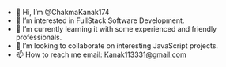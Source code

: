 - 👋 Hi, I’m @ChakmaKanak174
- 👀 I’m interested in FullStack Software Development.
- 🌱 I’m currently learning it with some experienced and friendly professionals. 
- 💞️ I’m looking to collaborate on interesting JavaScript projects. 
- 📫 How to reach me email: Kanak113331@gmail.com

<!---
ChakmaKanak174/ChakmaKanak174 is a ✨ special ✨ repository because its `README.md` (this file) appears on your GitHub profile.
You can click the Preview link to take a look at your changes.
--->
